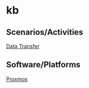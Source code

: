 # kb

## Scenarios/Activities
[Data Transfer](./data-transfer.md)

## Software/Platforms
[Proxmox](./proxmox.md)